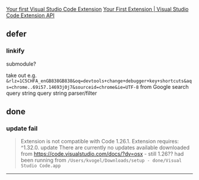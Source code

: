 

[Your first Visual Studio Code Extension](https://medium.com/@rmmmsy/your-first-visual-studio-code-extension-ce8e040ba8ca)
[Your First Extension | Visual Studio Code Extension API](https://code.visualstudio.com/api/get-started/your-first-extension)




## defer

### linkify

submodule?

take out e.g. `&rlz=1C5CHFA_enGB838GB838&oq=devtools+change+debugger+key+shortcuts&aqs=chrome..69i57.14693j0j7&sourceid=chrome&ie=UTF-8`
from Google search query string
query string parser/filter

## done


### update fail

>Extension is not compatible with Code 1.26.1. Extension requires: ^1.32.0.
update
>There are currently no updates available
downloaded from https://code.visualstudio.com/docs/?dv=osx - still 1.26??
had been running from `/Users/kvogel/Downloads/setup - done/Visual Studio Code.app`

---
